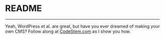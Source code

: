 # README
---

Yeah, WordPress et al. are great, but have you ever dreamed of making your own CMS? Follow along at [CodeStem.com](http://codestem.com) as I show you how.
